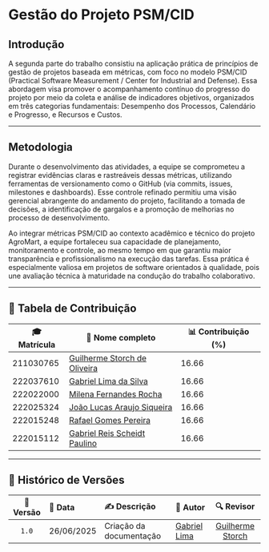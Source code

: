 # Gestão do Projeto PSM/CID

## Introdução 

A segunda parte do trabalho consistiu na aplicação prática de princípios de gestão de projetos baseada em métricas, com foco no modelo PSM/CID (Practical Software Measurement / Center for Industrial and Defense). Essa abordagem visa promover o acompanhamento contínuo do progresso do projeto por meio da coleta e análise de indicadores objetivos, organizados em três categorias fundamentais: Desempenho dos Processos, Calendário e Progresso, e Recursos e Custos.

---

## Metodologia

Durante o desenvolvimento das atividades, a equipe se comprometeu a registrar evidências claras e rastreáveis dessas métricas, utilizando ferramentas de versionamento como o GitHub (via commits, issues, milestones e dashboards). Esse controle refinado permitiu uma visão gerencial abrangente do andamento do projeto, facilitando a tomada de decisões, a identificação de gargalos e a promoção de melhorias no processo de desenvolvimento.

Ao integrar métricas PSM/CID ao contexto acadêmico e técnico do projeto AgroMart, a equipe fortaleceu sua capacidade de planejamento, monitoramento e controle, ao mesmo tempo em que garantiu maior transparência e profissionalismo na execução das tarefas. Essa prática é especialmente valiosa em projetos de software orientados à qualidade, pois une avaliação técnica à maturidade na condução do trabalho colaborativo.

---

## 👥 Tabela de Contribuição

| 🎓 Matrícula | 🙋 Nome completo | 📊 Contribuição (%) |
|-------------|------------------|---------------------|
| 211030765 | [Guilherme Storch de Oliveira](https://github.com/storch7) | 16.66 |
| 222037610 | [Gabriel Lima da Silva](https://github.com/gabriel-lima258) | 16.66 |
| 222022000 | [Milena Fernandes Rocha](https://github.com/MilenaFRocha) | 16.66 |
| 222025324 | [João Lucas Araujo Siqueira](https://github.com/jlucasiqueira) | 16.66 |
| 222015248 | [Rafael Gomes Pereira](https://github.com/rafgpereira) | 16.66 |
| 222015112 | [Gabriel Reis Scheidt Paulino](https://github.com/Gxaite) | 16.66 |

---


## 📅 Histórico de Versões

| 📌 Versão | 📆 Data | ✍️ Descrição | 👤 Autor | 🔍 Revisor |
|:--------:|:-------|:-------------|:--------|:-----------:|
|`1.0`| 26/06/2025| Criação da documentação |[Gabriel Lima](https://github.com/gabriel-lima258)| [Guilherme Storch](https://github.com/storch7) |
